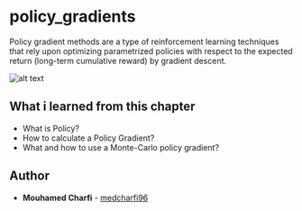 # policy_gradients

 Policy gradient methods are a type of reinforcement learning techniques that rely upon optimizing parametrized policies with respect to the expected return (long-term cumulative reward) by gradient descent.


![alt text](https://miro.medium.com/max/1204/1*J2gGFboS7gAESbo-s7CZdg.jpeg)
 
## What i learned from this chapter

-    What is Policy?
-    How to calculate a Policy Gradient?
-    What and how to use a Monte-Carlo policy gradient?

## Author
* **Mouhamed Charfi** - [medcharfi96](https://github.com/medcharfi96)